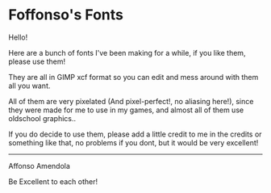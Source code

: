 # Foffonso's Fonts

Hello!


Here are a bunch of fonts I've been making for a while, if you like them, please use them!

They are all in GIMP xcf format so you can edit and mess around with them all you want.

All of them are very pixelated (And pixel-perfect!, no aliasing here!), since they were made for me to use in my games, 
and almost all of them use oldschool graphics..

If you do decide to use them, please add a little credit to me in the credits or something like that,
no problems if you dont, but it would be very excellent!

------------------
Affonso Amendola

Be Excellent to each other!
